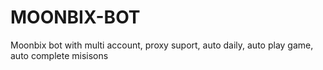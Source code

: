# MOONBIX-BOT
Moonbix bot with multi account, proxy suport, auto daily, auto play game, auto complete misisons

